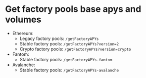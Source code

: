 # Get factory pools base apys and volumes

- Ethereum:
  - Legacy factory pools: `/getFactoryAPYs`
  - Stable factory pools: `/getFactoryAPYs?version=2`
  - Crypto factory pools: `/getFactoryAPYs?version=crypto`
- Fantom:
  - Stable factory pools: `/getFactoryAPYs-fantom`
- Avalanche:
  - Stable factory pools: `/getFactoryAPYs-avalanche`
